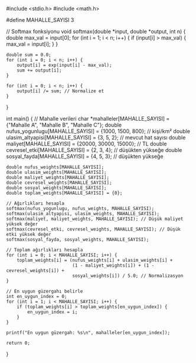 #include <stdio.h>
#include <math.h>

#define MAHALLE_SAYISI 3

// Softmax fonksiyonu
void softmax(double *input, double *output, int n) {
    double max_val = input[0];
    for (int i = 1; i < n; i++) {
        if (input[i] > max_val) {
            max_val = input[i];
        }
    }

    double sum = 0.0;
    for (int i = 0; i < n; i++) {
        output[i] = exp(input[i] - max_val);
        sum += output[i];
    }

    for (int i = 0; i < n; i++) {
        output[i] /= sum; // Normalize et
    }
}

int main() {
    // Mahalle verileri
    char *mahalleler[MAHALLE_SAYISI] = {"Mahalle A", "Mahalle B", "Mahalle C"};
    double nufus_yogunlugu[MAHALLE_SAYISI] = {1000, 1500, 800}; // kişi/km²
    double ulasim_altyapisi[MAHALLE_SAYISI] = {3, 5, 2}; // mevcut hat sayısı
    double maliyet[MAHALLE_SAYISI] = {20000, 30000, 15000}; // TL
    double cevresel_etki[MAHALLE_SAYISI] = {2, 3, 4}; // düşükten yükseğe
    double sosyal_fayda[MAHALLE_SAYISI] = {4, 5, 3}; // düşükten yükseğe

    double nufus_weights[MAHALLE_SAYISI];
    double ulasim_weights[MAHALLE_SAYISI];
    double maliyet_weights[MAHALLE_SAYISI];
    double cevresel_weights[MAHALLE_SAYISI];
    double sosyal_weights[MAHALLE_SAYISI];
    double toplam_weights[MAHALLE_SAYISI] = {0};

    // Ağırlıkları hesapla
    softmax(nufus_yogunlugu, nufus_weights, MAHALLE_SAYISI);
    softmax(ulasim_altyapisi, ulasim_weights, MAHALLE_SAYISI);
    softmax(maliyet, maliyet_weights, MAHALLE_SAYISI); // Düşük maliyet yüksek değer
    softmax(cevresel_etki, cevresel_weights, MAHALLE_SAYISI); // Düşük etki yüksek değer
    softmax(sosyal_fayda, sosyal_weights, MAHALLE_SAYISI);

    // Toplam ağırlıkları hesapla
    for (int i = 0; i < MAHALLE_SAYISI; i++) {
        toplam_weights[i] = (nufus_weights[i] + ulasim_weights[i] + 
                             (1 - maliyet_weights[i]) + (1 - cevresel_weights[i]) + 
                             sosyal_weights[i]) / 5.0; // Normalizasyon
    }

    // En uygun güzergahı belirle
    int en_uygun_index = 0;
    for (int i = 1; i < MAHALLE_SAYISI; i++) {
        if (toplam_weights[i] > toplam_weights[en_uygun_index]) {
            en_uygun_index = i;
        }
    }

    printf("En uygun güzergah: %s\n", mahalleler[en_uygun_index]);
    
    return 0;
}

